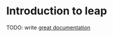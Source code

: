 # Introduction to leap

TODO: write [great documentation](http://jacobian.org/writing/what-to-write/)
